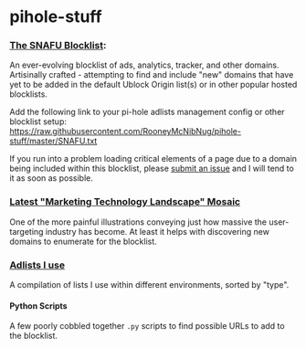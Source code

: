# pihole-stuff

### [The SNAFU Blocklist](https://github.com/RooneyMcNibNug/pihole-stuff/blob/master/SNAFU.txt):
An ever-evolving blocklist of ads, analytics, tracker, and other domains. Artisinally crafted - attempting to find and include "new" domains that have yet to be added in the default Ublock Origin list(s) or in other popular hosted blocklists.

Add the following link to your pi-hole adlists management config or other blocklist setup: https://raw.githubusercontent.com/RooneyMcNibNug/pihole-stuff/master/SNAFU.txt

If you run into a problem loading critical elements of a page due to a domain being included within this blocklist, please [submit an issue](https://github.com/RooneyMcNibNug/pihole-stuff/issues) and I will tend to it as soon as possible. 

### [Latest "Marketing Technology Landscape" Mosaic](https://github.com/RooneyMcNibNug/pihole-stuff/blob/master/martech5000k2020Apr.jpg)
One of the more painful illustrations conveying just how massive the user-targeting industry has become. At least it helps with discovering new domains to enumerate for the blocklist.

### [Adlists I use](https://github.com/RooneyMcNibNug/pihole-stuff/blob/master/adlists_config.txt)
A compilation of lists I use within different environments, sorted by "type".

#### Python Scripts
A few poorly cobbled together `.py` scripts to find possible URLs to add to the blocklist.
